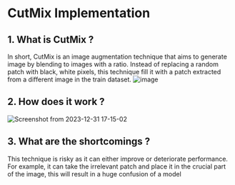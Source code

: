 # CutMix Implementation

## 1. What is CutMix ?
In short, CutMix is an image augmentation technique that aims to generate image by blending to images with a ratio.
Instead of replacing a random patch with black, white pixels, this technique fill it with a patch extracted from a different image in the train dataset.
![image](https://github.com/Mikyx-1/Deep_Learning_Techniques/assets/92131994/f346f8e8-37d5-46a7-98f8-2c4de77df8b4)

## 2. How does it work ?
![Screenshot from 2023-12-31 17-15-02](https://github.com/Mikyx-1/Deep_Learning_Techniques/assets/92131994/31988f8c-61ed-4c32-b1b4-412e63bdbf9c)



## 3. What are the shortcomings ?
This technique is risky as it can either improve or deteriorate performance. For example, it can take the irrelevant patch and 
place it in the crucial part of the image, this will result in a huge confusion of a model
